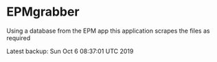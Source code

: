 # EPMgrabber
Using a database from the EPM app this application scrapes the files as required


Latest backup: Sun Oct 6 08:37:01 UTC 2019

